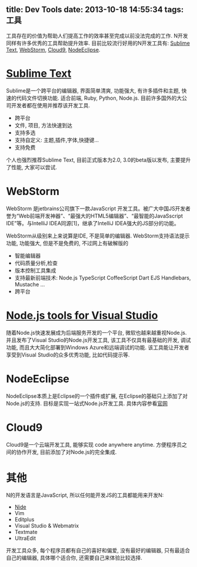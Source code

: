 title: Dev Tools
date: 2013-10-18 14:55:34
tags: 工具
---
工具存在的价值为帮助人们提高工作的效率甚至完成以前没法完成的工作. N开发同样有许多优秀的工具帮助提升效率. 目前比较流行好用的N开发工具有: [Sublime Text](http://www.sublimetext.com/), [WebStorm](http://www.jetbrains.com/webstorm/), [Cloud9](https://c9.io/), [NodeEclipse](http://www.nodeclipse.org/).

<!-- more -->

# [Sublime Text](http://www.sublimetext.com/)
Sublime是一个跨平台的编辑器, 界面简单清爽, 功能强大, 有许多插件和主题,
快速的代码文件切换功能. 适合前端, Ruby, Python, Node.js. 目前许多国外的大公司开发者都在使用并推荐该开发工具. 

* 跨平台
* 文件, 项目, 方法快速到达
* 支持多选
* 支持自定义: 主题,插件,字体,快捷键…
* 支持免费

个人也强烈推荐Sublime Text, 目前正式版本为2.0, 3.0的beta版以发布, 主要提升了性能, 大家可以尝试.


# WebStorm
WebStorm 是jetbrains公司旗下一款JavaScript 开发工具。被广大中国JS开发者誉为“Web前端开发神器”、“最强大的HTML5编辑器”、“最智能的JavaSscript IDE”等。与IntelliJ IDEA同源[1]，继承了IntelliJ IDEA强大的JS部分的功能。

WebStorm从级别来上来说算是IDE, 不是简单的编辑器. WebStorm支持语法提示功能, 功能强大, 但是不是免费的, 不过网上有破解版的

* 智能编辑器
* 代码质量分析,检查
* 版本控制工具集成
* 支持最新前端技术: Node.js TypeScript CoffeeScript Dart EJS Handlebars, Mustache …
* 跨平台

# [Node.js tools for Visual Studio](https://nodejstools.codeplex.com/)
随着Node.js快速发展成为后端服务开发的一个平台, 微软也越来越重视Node.js. 并且发布了Visual Studio的Node.js开发工具, 该工具不仅具有最基础的开发, 调试功能, 而且大大简化部署到Windows Azure和远端调试的功能. 该工具能让开发者享受到Visual Studio的众多优秀功能, 比如代码提示等.





# NodeEclipse
NodeEclipse本质上是Eclipse的一个插件或扩展, 在Eclipse的基础只上添加了对Node.js的支持. 目标是实现一站式Node.js开发工具.
具体内容参看[官网](http://www.nodeclipse.org/)

# Cloud9
Cloud9是一个云端开发工具, 能够实现 code anywhere anytime. 方便程序员之间的协作开发, 目前添加了对Node.js的完全集成.

# 其他


N的开发语言是JavaScript, 所以任何能开发JS的工具都能用来开发N:

* [Nide](http://coreh.github.io/nide/)
* Vim
* Editplus
* Visual Studio & Webmatrix
* Textmate
* UltraEdit

开发工具众多, 每个程序员都有自己的喜好和偏爱, 没有最好的编辑器, 只有最适合自己的编辑器, 具体哪个适合你, 还需要自己来体验比较选择. 





